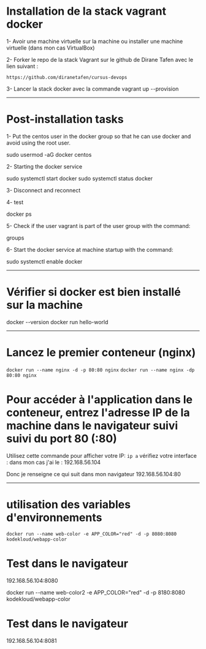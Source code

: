 # Installation de la stack vagrant docker

1- Avoir une machine virtuelle sur la machine ou installer une machine virtuelle (dans mon cas VirtualBox)

2- Forker le repo de la stack Vagrant sur le github de Dirane Tafen avec le lien suivant :
````
https://github.com/diranetafen/cursus-devops
````

3- Lancer la stack docker avec la commande vagrant up --provision

--------------

# Post-installation tasks

1- Put the centos user in the docker group so that he can use docker and avoid using the root user.

sudo usermod -aG docker centos

2- Starting the docker service

sudo systemctl start docker
sudo systemctl status docker

3- Disconnect and reconnect

4- test

docker ps

5- Check if the user vagrant is part of the user group with the command:

groups

6- Start the docker service at machine startup with the command:

sudo systemctl enable docker

--------------------

# Vérifier si docker est bien installé sur la machine

docker --version
docker run hello-world

--------------------

# Lancez le premier conteneur (nginx)

```` docker run --name nginx -d -p 80:80 nginx ````
```` docker run --name nginx -dp 80:80 nginx ````

# Pour accéder à l'application dans le conteneur, entrez l'adresse IP de la machine dans le navigateur suivi suivi du port 80 (:80)

Utilisez cette commande pour afficher votre IP:
``` ip a ```
vérifiez votre interface :
dans mon cas j'ai le : 192.168.56.104

Donc je renseigne ce qui suit dans mon navigateur
192.168.56.104:80

-------------------

# utilisation des variables d'environnements

```` docker run --name web-color -e APP_COLOR="red" -d -p 8080:8080 kodekloud/webapp-color ````

# Test dans le navigateur
192.168.56.104:8080

docker run --name web-color2 -e APP_COLOR="red" -d -p 8180:8080 kodekloud/webapp-color

# Test dans le navigateur
192.168.56.104:8081
